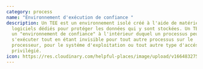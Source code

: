 ```yaml
---
category: process
name: "Environnement d'exécution de confiance "
description: Un TEE est un environnement isolé créé à l'aide de matériel et de
  logiciels dédiés pour protéger les données qui y sont stockées. Un TEE fournit
  un "environnement de confiance" à l'intérieur duquel un processus peut
  s'exécuter tout en étant invisible pour tout autre processus sur le
  processeur, pour le systéme d'exploitation ou tout autre type d'accés
  privilégié.
icon: https://res.cloudinary.com/helpful-places/image/upload/v1664832754/dtpr-icons/process/encrypted_oedzbb.svg
---
```

